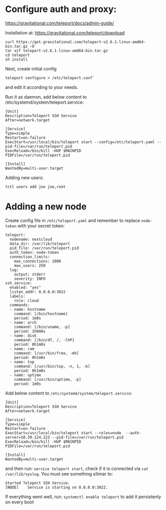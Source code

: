 Configure auth and proxy:
=========
https://gravitational.com/teleport/docs/admin-guide/

Installation at:
https://gravitational.com/teleport/download
```
curl https://get.gravitational.com/teleport-v2.6.1-linux-amd64-bin.tar.gz -O 
tar xzf teleport-v2.6.1-linux-amd64-bin.tar.gz
cd teleport
sh install
```
Next, create initial config
```
teleport configure > /etc/teleport.conf`
```
and edit it according to your needs.

Run it as daemon, add below content to /etc/systemd/system/teleport.service:
```
[Unit]
Description=Teleport SSH Service
After=network.target 

[Service]
Type=simple
Restart=on-failure
ExecStart=/usr/local/bin/teleport start --config=/etc/teleport.yaml --pid-file=/var/run/teleport.pid
ExecReload=/bin/kill -HUP $MAINPID
PIDFile=/var/run/teleport.pid

[Install]
WantedBy=multi-user.target
```

Adding new users:
```
tctl users add joe joe,root
```


Adding a new node
=======
Create config file in `/etc/teleport.yaml` and remember to replace `node-token` with your secret token:
```
teleport:
  nodename: nextcloud
  data_dir: /var/lib/teleport
  pid_file: /var/run/teleport.pid
  auth_token: node-token
  connection_limits:
    max_connections: 1000
    max_users: 250
  log:
    output: stderr
    severity: INFO
ssh_service:
  enabled: "yes"
  listen_addr: 0.0.0.0:3022
  labels:
    role: cloud
  commands:
  - name: hostname
    command: [/bin/hostname]
    period: 1m0s
  - name: arch
    command: [/bin/uname, -p]
    period: 1h0m0s
  - name: disk
    command: [/bin/df, /, -lhP]
    period: 0h1m0s
  - name: ram
    command: [/usr/bin/free, -mh]
    period: 0h1m0s
  - name: top
    command: [/usr/bin/top, -n, 1, -b]
    period: 0h1m0s
  - name: uptime
    command: [/usr/bin/uptime, -p]
    period: 1m0s
```
Add below content to `/etc/systemd/system/teleport.service`:
```
[Unit]
Description=Teleport SSH Service
After=network.target 

[Service]
Type=simple
Restart=on-failure
ExecStart=/usr/local/bin/teleport start --roles=node  --auth-server=10.39.124.223 --pid-file=/var/run/teleport.pid
ExecReload=/bin/kill -HUP $MAINPID
PIDFile=/var/run/teleport.pid

[Install]
WantedBy=multi-user.target
```
and then run: `service teleport start`, check if it is connected via `cat /var/lib/syslog`. You must see something silimar to:
```
Started Teleport SSH Service.
[NODE]    Service is starting on 0.0.0.0:3022.
```
If everything went well, run: `systemctl enable teleport` to add it persistenly on every boot
